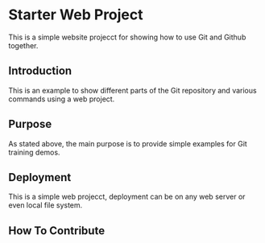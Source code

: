 # Starter Web Project

This is a simple website projecct for 
showing how to use Git and Github together.

## Introduction

This is an example to show different parts
of the Git repository and various commands
using a web project.

## Purpose

As stated above, the main purpose is to 
provide simple examples for Git training
demos.

## Deployment

This is a simple web projecct, deployment
can be on any web server or even local 
file system.

## How To Contribute
